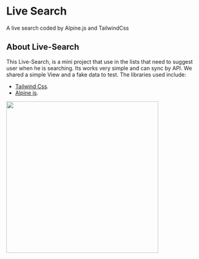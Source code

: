 # Live Search
A live search coded by Alpine.js and TailwindCss

## About Live-Search

This Live-Search, is a mini project that use in the lists that need to suggest user when he is searching. Its works very simple and can sync by API.
We shared a simple View and a fake data to test. The libraries used include:

 - [Tailwind Css](https://tailwindcss.com/).
 - [Alpine js](https://alpinejs.dev/).

<img src="https://user-images.githubusercontent.com/95012973/236615091-cb411ceb-b3d7-4332-9aca-2b348ef7c752.mp4" width="400">
